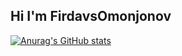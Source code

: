 ## Hi I'm FirdavsOmonjonov

[![Anurag's GitHub stats](https://github-readme-stats.vercel.app/api?username=FirdavsOmonjonov)](https://github.com/anuraghazra/github-readme-stats)
